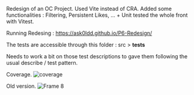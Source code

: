 Redesign of an OC Project. Used Vite instead of CRA. Added some functionalities : Filtering, Persistent Likes, ... + Unit tested the whole front with Vitest.

Running Redesing : https://ask0ldd.github.io/P6-Redesign/

The tests are accessible through this folder : src > __tests__

Needs to work a bit on those test descriptions to gave them following the usual describe / test pattern.

Coverage.
![coverage](https://user-images.githubusercontent.com/117862447/221330238-855dbe62-436d-4b2c-a4ab-54e955b4a30e.jpg)

Old version.
![Frame 8](https://user-images.githubusercontent.com/117862447/221330273-db469abe-c410-4d6d-a353-d5eba62d0d78.png)
